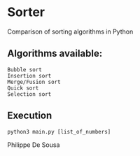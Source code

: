 # Sorter
Comparison of sorting algorithms in Python

## Algorithms available:

    Bubble sort
    Insertion sort
    Merge/Fusion sort
    Quick sort
    Selection sort

## Execution

    python3 main.py [list_of_numbers]

Philippe De Sousa
